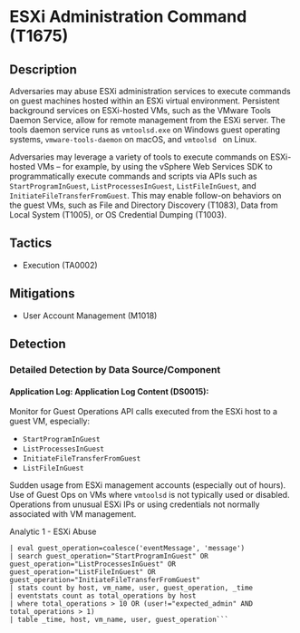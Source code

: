 # ESXi Administration Command (T1675)

## Description
Adversaries may abuse ESXi administration services to execute commands on guest machines hosted within an ESXi virtual environment. Persistent background services on ESXi-hosted VMs, such as the VMware Tools Daemon Service, allow for remote management from the ESXi server. The tools daemon service runs as `vmtoolsd.exe` on Windows guest operating systems, `vmware-tools-daemon` on macOS, and `vmtoolsd ` on Linux. 

Adversaries may leverage a variety of tools to execute commands on ESXi-hosted VMs – for example, by using the vSphere Web Services SDK to programmatically execute commands and scripts via APIs such as `StartProgramInGuest`, `ListProcessesInGuest`,  `ListFileInGuest`, and `InitiateFileTransferFromGuest`. This may enable follow-on behaviors on the guest VMs, such as File and Directory Discovery (T1083), Data from Local System (T1005), or OS Credential Dumping (T1003). 

## Tactics
- Execution (TA0002)

## Mitigations
- User Account Management (M1018)

## Detection

### Detailed Detection by Data Source/Component
#### Application Log: Application Log Content (DS0015): 
Monitor for Guest Operations API calls executed from the ESXi host to a guest VM, especially:
- `StartProgramInGuest`
- `ListProcessesInGuest`
- `InitiateFileTransferFromGuest`
- `ListFileInGuest`

Sudden usage from ESXi management accounts (especially out of hours). Use of Guest Ops on VMs where `vmtoolsd` is not typically used or disabled. Operations from unusual ESXi IPs or using credentials not normally associated with VM management. 

Analytic 1 - ESXi Abuse

``` sourcetype="vmware:log"
| eval guest_operation=coalesce('eventMessage', 'message')
| search guest_operation="StartProgramInGuest" OR guest_operation="ListProcessesInGuest" OR guest_operation="ListFileInGuest" OR guest_operation="InitiateFileTransferFromGuest"
| stats count by host, vm_name, user, guest_operation, _time
| eventstats count as total_operations by host
| where total_operations > 10 OR (user!="expected_admin" AND total_operations > 1)
| table _time, host, vm_name, user, guest_operation```


